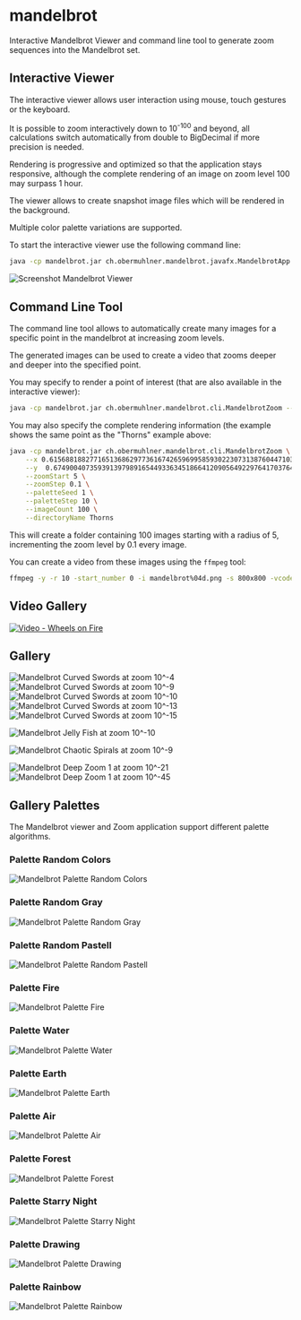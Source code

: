 # mandelbrot

Interactive Mandelbrot Viewer and command line tool to generate zoom sequences into the Mandelbrot set.

## Interactive Viewer

The interactive viewer allows user interaction using mouse, touch gestures or the keyboard.

It is possible to zoom interactively down to 10<sup>-100</sup> and beyond, all calculations switch automatically from double to BigDecimal if more precision is needed.

Rendering is progressive and optimized so that the application stays responsive, although the complete rendering of an image on zoom level 100 may surpass 1 hour.

The viewer allows to create snapshot image files which will be rendered in the background.

Multiple color palette variations are supported.

To start the interactive viewer use the following command line:
```bash
java -cp mandelbrot.jar ch.obermuhlner.mandelbrot.javafx.MandelbrotApp
```


![Screenshot Mandelbrot Viewer](ch.obermuhlner.mandelbrot.docs/screenshots/mandelbrot_viewer_screenshot1.png?raw=true "Screenshot Mandelbrot Viewer")

## Command Line Tool

The command line tool allows to automatically create many images for a specific point in the mandelbrot at increasing zoom levels.

The generated images can be used to create a video that zooms deeper and deeper into the specified point.

You may specify to render a point of interest (that are also available in the interactive viewer):
```bash
java -cp mandelbrot.jar ch.obermuhlner.mandelbrot.cli.MandelbrotZoom --poi Thorns
```
You may also specify the complete rendering information (the example shows the same point as the "Thorns" example above:
```bash
java -cp mandelbrot.jar ch.obermuhlner.mandelbrot.cli.MandelbrotZoom \
    --x 0.615688188277165136862977361674265969958593022307313876044710397223212241218305144722407409388125158236774855883651489995471305785441350335740253105778 \
    --y  0.674900407359391397989165449336345186641209056492297641703764886106334430140801874852392546319746961769590518919533419668508561716801971179771345638618 \
    --zoomStart 5 \
    --zoomStep 0.1 \
    --paletteSeed 1 \
    --paletteStep 10 \
    --imageCount 100 \
    --directoryName Thorns
```
This will create a folder containing 100 images starting with a radius of 5, incrementing the zoom level by 0.1 every image.

You can create a video from these images using the `ffmpeg` tool:
```bash
ffmpeg -y -r 10 -start_number 0 -i mandelbrot%04d.png -s 800x800 -vcodec mpeg4 -q:v 1 mandelbrot.mp4
```

## Video Gallery 

[![Video - Wheels on Fire](https://img.youtube.com/vi/p3Zv8fSEsSg/0.jpg)](https://www.youtube.com/watch?v=p3Zv8fSEsSg "Wheels on Fire")

## Gallery

![Mandelbrot Curved Swords at zoom 10^-4](ch.obermuhlner.mandelbrot.docs/images/mandelbrot_curved_swords_zoom4.png?raw=true "Mandelbrot Curved Swords at zoom 10^-4")
![Mandelbrot Curved Swords at zoom 10^-9](ch.obermuhlner.mandelbrot.docs/images/mandelbrot_curved_swords_zoom9.png?raw=true "Mandelbrot Curved Swords at zoom 10^-9")
![Mandelbrot Curved Swords at zoom 10^-10](ch.obermuhlner.mandelbrot.docs/images/mandelbrot_curved_swords_zoom10.png?raw=true "Mandelbrot Curved Swords at zoom 10^-10")
![Mandelbrot Curved Swords at zoom 10^-13](ch.obermuhlner.mandelbrot.docs/images/mandelbrot_curved_swords_zoom13.png?raw=true "Mandelbrot Curved Swords at zoom 10^-13")
![Mandelbrot Curved Swords at zoom 10^-15](ch.obermuhlner.mandelbrot.docs/images/mandelbrot_curved_swords_zoom15.png?raw=true "Mandelbrot Curved Swords at zoom 10^-15")

![Mandelbrot Jelly Fish at zoom 10^-10](ch.obermuhlner.mandelbrot.docs/images/mandelbrot_jelly_fish_zoom10.png?raw=true "Mandelbrot Jelly Fish at zoom 10^-10")

![Mandelbrot Chaotic Spirals at zoom 10^-9](ch.obermuhlner.mandelbrot.docs/images/mandelbrot_chaotic_spirals_zoom9.png?raw=true "Mandelbrot Chaotic Spirals at zoom 10^-9")

![Mandelbrot Deep Zoom 1 at zoom 10^-21](ch.obermuhlner.mandelbrot.docs/images/mandelbrot_deep1_zoom21.png?raw=true "Mandelbrot Deep Zoom 1 at zoom 10^-21")
![Mandelbrot Deep Zoom 1 at zoom 10^-45](ch.obermuhlner.mandelbrot.docs/images/mandelbrot_deep1_zoom45.png?raw=true "Mandelbrot Deep Zoom 1 at zoom 10^-45")

## Gallery Palettes

The Mandelbrot viewer and Zoom application support different palette algorithms.

### Palette Random Colors
![Mandelbrot Palette Random Colors](ch.obermuhlner.mandelbrot.docs/images/mandelbrot_snail_shell_zoom10.png?raw=true "Mandelbrot Palette Random Colors")

### Palette Random Gray
![Mandelbrot Palette Random Gray](ch.obermuhlner.mandelbrot.docs/images/mandelbrot_snail_shell_zoom10_random_gray.png?raw=true "Mandelbrot Palette Random Gray")

### Palette Random Pastell
![Mandelbrot Palette Random Pastell](ch.obermuhlner.mandelbrot.docs/images/mandelbrot_snail_shell_zoom10_random_pastell.png?raw=true "Mandelbrot Palette Random Pastell")

### Palette Fire
![Mandelbrot Palette Fire](ch.obermuhlner.mandelbrot.docs/images/mandelbrot_snail_shell_zoom10_fire.png?raw=true "Mandelbrot Palette Fire")

### Palette Water
![Mandelbrot Palette Water](ch.obermuhlner.mandelbrot.docs/images/mandelbrot_snail_shell_zoom10_water.png?raw=true "Mandelbrot Palette Water")

### Palette Earth
![Mandelbrot Palette Earth](ch.obermuhlner.mandelbrot.docs/images/mandelbrot_snail_shell_zoom10_earth.png?raw=true "Mandelbrot Palette Earth")

### Palette Air
![Mandelbrot Palette Air](ch.obermuhlner.mandelbrot.docs/images/mandelbrot_snail_shell_zoom10_air.png?raw=true "Mandelbrot Palette Air")

### Palette Forest
![Mandelbrot Palette Forest](ch.obermuhlner.mandelbrot.docs/images/mandelbrot_snail_shell_zoom10_forest.png?raw=true "Mandelbrot Palette Forest")

### Palette Starry Night
![Mandelbrot Palette Starry Night](ch.obermuhlner.mandelbrot.docs/images/mandelbrot_snail_shell_zoom10_starry_night.png?raw=true "Mandelbrot Palette Starry Night")

### Palette Drawing
![Mandelbrot Palette Drawing](ch.obermuhlner.mandelbrot.docs/images/mandelbrot_snail_shell_zoom10_drawing.png?raw=true "Mandelbrot Palette Drawing")

### Palette Rainbow
![Mandelbrot Palette Rainbow](ch.obermuhlner.mandelbrot.docs/images/mandelbrot_snail_shell_zoom10_rainbow.png?raw=true "Mandelbrot Palette Rainbow")


